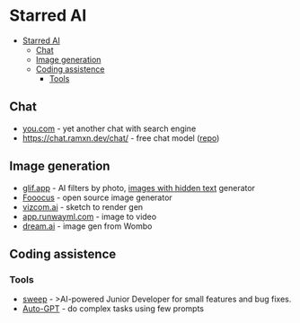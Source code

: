 # Starred AI

<!-- TOC -->
* [Starred AI](#starred-ai)
  * [Chat](#chat)
  * [Image generation](#image-generation)
  * [Coding assistence](#coding-assistence)
    * [Tools](#tools-)
<!-- TOC -->

## Chat

- [you.com](https://you.com/) - yet another chat with search engine
- https://chat.ramxn.dev/chat/ - free chat model ([repo](https://github.com/ramonvc/freegpt-webui))

## Image generation

- [glif.app](https://glif.app/glifs) - AI filters by photo, [images with hidden text](https://glif.app/@fab1an/glifs/clmqp99820001jn0f2xywz250) generator
- [Fooocus](https://github.com/lllyasviel/Fooocus) - open source image generator
- [vizcom.ai](https://www.vizcom.ai/) - sketch to render gen
- [app.runwayml.com](https://app.runwayml.com/login) - image to video
- [dream.ai](https://dream.ai/) - image gen from Wombo


## Coding assistence

### Tools 

- [sweep](https://github.com/sweepai/sweep) - >AI-powered Junior Developer for small features and bug fixes.
- [Auto-GPT](https://github.com/Significant-Gravitas/Auto-GPT) - do complex tasks using few prompts

